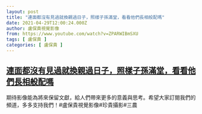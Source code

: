```yaml
---
layout: post
title: "連面都沒有見過就換親過日子，照樣子孫滿堂，看看他們長相般配嗎"
date: 2021-04-29T12:00:24.000Z
author: 盧保貴視覺影像
from: https://www.youtube.com/watch?v=ZPARWIBmSXU
tags: [ 盧保貴 ]
categories: [ 盧保貴 ]
---
```

<!--1619697624000-->
[連面都沒有見過就換親過日子，照樣子孫滿堂，看看他們長相般配嗎](https://www.youtube.com/watch?v=ZPARWIBmSXU)
------

<div>
期待影像能為將來保留文獻，給人們帶來更多的意義與思考。希望大家訂閱我們的頻道，多多支持我們！#盧保貴視覺影像#珍貴攝影#三農
</div>
